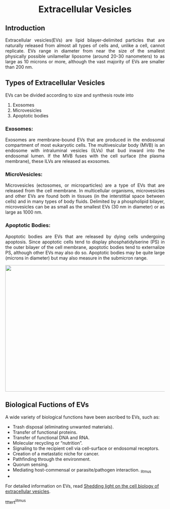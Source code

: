 <h1 align="center">Extracellular Vesicles</h1>

## Introduction
<p align="justify">Extracellular vesicles(EVs) are lipid bilayer-delimited particles that are naturally released from almost all types of cells and, unlike a cell, cannot replicate. EVs range in diameter from near the size of the smallest physically possible unilamellar liposome (around 20-30 nanometers) to as large as 10 microns or more, although the vast majority of EVs are smaller than 200 nm.</p>


## Types of Extracellular Vesicles
EVs can be divided according to size and synthesis route into 
1. Exosomes
2. Microvesicles
3. Apoptotic bodies

### Exosomes:
<p align="justify">Exosomes are membrane-bound EVs that are produced in the endosomal compartment of most eukaryotic cells. The multivesicular body (MVB) is an endosome with intraluminal vesicles (ILVs) that bud inward into the endosomal lumen. If the MVB fuses with the cell surface (the plasma membrane), these ILVs are released as exosomes.</p>

### MicroVesicles:
<p align="justify">Microvesicles (ectosomes, or microparticles) are a type of  EVs that are released from the cell membrane. In multicellular organisms, microvesicles and other EVs are found both in tissues (in the interstitial space between cells) and in many types of body fluids. Delimited by a phospholipid bilayer, microvesicles can be as small as the smallest EVs (30 nm in diameter) or as large as 1000 nm.</p>

### Apoptotic Bodies:
<p align="justify">Apoptotic bodies are EVs that are released by dying cells undergoing apoptosis. Since apoptotic cells tend to display phosphatidylserine (PS) in the outer bilayer of the cell membrane, apoptotic bodies tend to externalize PS, although other EVs may also do so. Apoptotic bodies may be quite large (microns in diameter) but may also measure in the submicron range.</p>
<img src="https://media.jecreemavitrine.fr/4qVBoBqFkrlJ1QZ2WhYopwFS9vE=/fit-in/1036x767/smart/filters:format(webp)/bucket-prod.jecreemavitrine.fr/uploads/sites/138/2019/10/Vesicules-description_bleu-1.png" width="600" height="400" />


## Biological Fuctions of EVs
A wide variety of biological functions have been ascribed to EVs, such as:
- Trash disposal (eliminating unwanted materials).
- Transfer of functional proteins.
- Transfer of functional DNA and RNA.
- Molecular recycling or “nutrition”.
- Signaling to the recipient cell via cell-surface or endosomal receptors.
- Creation of a metastatic niche for cancer.
- Pathfinding through the environment.
- Quorum sensing.
- Mediating host-commensal or parasite/pathogen interaction. <sub>litmus</sub>
- 

For detailed information on EVs, read [Shedding light on the cell biology of extracellular vesicles](https://www.nature.com/articles/nrm.2017.125).

tttert<sup>litmus</sup>

                                                            
